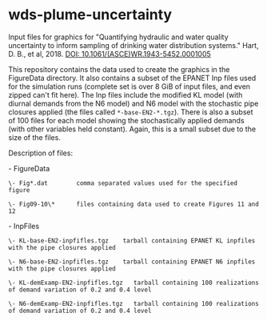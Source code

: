 # wds-plume-uncertainty
Input files for graphics for "Quantifying hydraulic and water quality uncertainty to inform sampling of drinking water distribution systems." Hart, D. B., et al, 2018. [DOI: 10.1061/(ASCE)WR.1943-5452.0001005](https://doi.org/10.1061/(ASCE)WR.1943-5452.0001005)

This repository contains the data used to create the graphics in the FigureData directory. It also contains a subset of the EPANET Inp files used for the simulation runs (complete set is over 8 GiB of input files, and even zipped can't fit here). The Inp files include the modified KL model (with diurnal demands from the N6 model) and N6 model with the stochastic pipe closures applied (the files called `*-base-EN2-*.tgz`). There is also a subset of 100 files for each model showing the stochastically applied demands (with other variables held constant). Again, this is a small subset due to the size of the files.

Description of files:
 
 \- FigureData
 
    \- Fig*.dat        comma separated values used for the specified figure
    
    \- Fig09-10\*      files containing data used to create Figures 11 and 12

 \- InpFiles
 
    \- KL-base-EN2-inpfifles.tgz    tarball containing EPANET KL inpfiles with the pipe closures applied
     
    \- N6-base-EN2-inpfifles.tgz    tarball containing EPANET N6 inpfiles with the pipe closures applied

    \- KL-demExamp-EN2-inpfifles.tgz   tarball containing 100 realizations of demand variation of 0.2 and 0.4 level
    
    \- N6-demExamp-EN2-inpfifles.tgz   tarball containing 100 realizations of demand variation of 0.2 and 0.4 level
    
    
